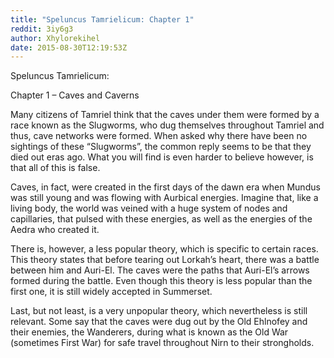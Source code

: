 ```yaml
---
title: "Speluncus Tamrielicum: Chapter 1"
reddit: 3iy6g3
author: Xhylorekihel
date: 2015-08-30T12:19:53Z
---
```


Speluncus Tamrielicum:

Chapter 1 – Caves and Caverns

Many citizens of Tamriel think that the caves under them were formed by a race known as the Slugworms, who dug themselves throughout Tamriel and thus, cave networks were formed. When asked why there have been no sightings of these “Slugworms”, the common reply seems to be that they died out eras ago. What you will find is even harder to believe however, is that all of this is false.

Caves, in fact, were created in the first days of the dawn era when Mundus was still young and was flowing with Aurbical energies. Imagine that, like a living body, the world was veined with a huge system of nodes and capillaries, that pulsed with these energies, as well as the energies of the Aedra who created it.

There is, however, a less popular theory, which is specific to certain races. This theory states that before tearing out Lorkah’s heart, there was a battle between him and Auri-El. The caves were the paths that Auri-El’s arrows formed during the battle. Even though this theory is less popular than the first one, it is still widely accepted in Summerset.

Last, but not least, is a very unpopular theory, which nevertheless is still relevant. Some say that the caves were dug out by the Old Ehlnofey and their enemies, the Wanderers, during what is known as the Old War (sometimes First War) for safe travel throughout Nirn to their strongholds.

